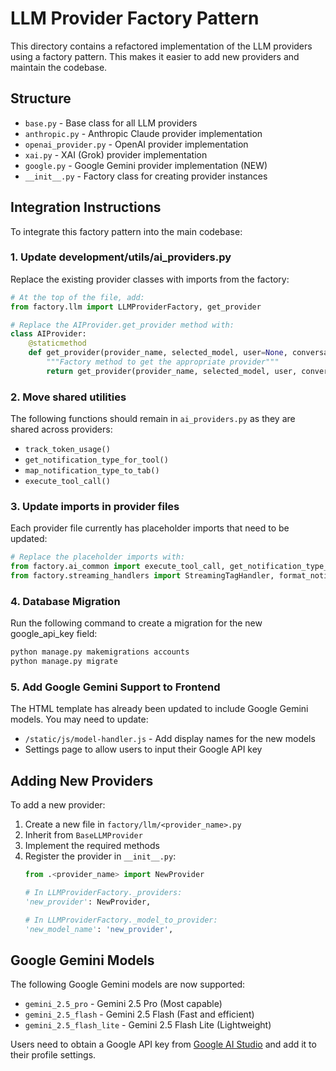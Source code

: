 # LLM Provider Factory Pattern

This directory contains a refactored implementation of the LLM providers using a factory pattern. This makes it easier to add new providers and maintain the codebase.

## Structure

- `base.py` - Base class for all LLM providers
- `anthropic.py` - Anthropic Claude provider implementation
- `openai_provider.py` - OpenAI provider implementation
- `xai.py` - XAI (Grok) provider implementation
- `google.py` - Google Gemini provider implementation (NEW)
- `__init__.py` - Factory class for creating provider instances

## Integration Instructions

To integrate this factory pattern into the main codebase:

### 1. Update development/utils/ai_providers.py

Replace the existing provider classes with imports from the factory:

```python
# At the top of the file, add:
from factory.llm import LLMProviderFactory, get_provider

# Replace the AIProvider.get_provider method with:
class AIProvider:
    @staticmethod
    def get_provider(provider_name, selected_model, user=None, conversation=None, project=None):
        """Factory method to get the appropriate provider"""
        return get_provider(provider_name, selected_model, user, conversation, project)
```

### 2. Move shared utilities

The following functions should remain in `ai_providers.py` as they are shared across providers:
- `track_token_usage()`
- `get_notification_type_for_tool()`
- `map_notification_type_to_tab()`
- `execute_tool_call()`

### 3. Update imports in provider files

Each provider file currently has placeholder imports that need to be updated:

```python
# Replace the placeholder imports with:
from factory.ai_common import execute_tool_call, get_notification_type_for_tool, track_token_usage
from factory.streaming_handlers import StreamingTagHandler, format_notification
```

### 4. Database Migration

Run the following command to create a migration for the new google_api_key field:

```bash
python manage.py makemigrations accounts
python manage.py migrate
```

### 5. Add Google Gemini Support to Frontend

The HTML template has already been updated to include Google Gemini models. You may need to update:
- `/static/js/model-handler.js` - Add display names for the new models
- Settings page to allow users to input their Google API key

## Adding New Providers

To add a new provider:

1. Create a new file in `factory/llm/<provider_name>.py`
2. Inherit from `BaseLLMProvider`
3. Implement the required methods
4. Register the provider in `__init__.py`:
   ```python
   from .<provider_name> import NewProvider
   
   # In LLMProviderFactory._providers:
   'new_provider': NewProvider,
   
   # In LLMProviderFactory._model_to_provider:
   'new_model_name': 'new_provider',
   ```

## Google Gemini Models

The following Google Gemini models are now supported:
- `gemini_2.5_pro` - Gemini 2.5 Pro (Most capable)
- `gemini_2.5_flash` - Gemini 2.5 Flash (Fast and efficient)
- `gemini_2.5_flash_lite` - Gemini 2.5 Flash Lite (Lightweight)

Users need to obtain a Google API key from [Google AI Studio](https://aistudio.google.com/) and add it to their profile settings.